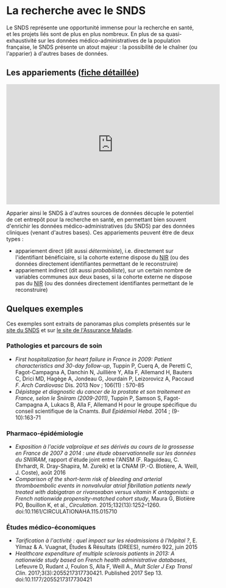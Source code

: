 # La recherche avec le SNDS
<!-- SPDX-License-Identifier: MPL-2.0 -->

Le SNDS représente une opportunité immense pour la recherche en santé, et les projets liés sont de plus en plus nombreux.
En plus de sa quasi-exhaustivité sur les données médico-administratives de la population française, le SNDS présente un atout majeur : la possibilité de le chaîner (ou l'apparier) à d'autres bases de données.

## Les appariements ([fiche détaillée](../fiches/appariement_donnees_externes.md))

<iframe width="560" height="315" src="https://www.youtube-nocookie.com/embed/8M12owyEst4" frameborder="0" allow="accelerometer; autoplay; encrypted-media; gyroscope; picture-in-picture" allowfullscreen></iframe>

Apparier ainsi le SNDS à d'autres sources de données décuple le potentiel de cet entrepôt pour la recherche en santé, en permettant bien souvent d'enrichir les données médico-administratives (du SNDS) par des données cliniques (venant d'autres bases).
Ces appariements peuvent être de deux types :

- appariement direct (dit aussi _déterministe_), i.e. directement sur l'identifiant bénéficiaire, si la cohorte externe dispose du [NIR](../glossaire/NIR.md) (ou des données directement identifiantes permettant de le reconstruire)
- appariement indirect (dit aussi _probabiliste_), sur un certain nombre de variables communes aux deux bases, si la cohorte externe ne dispose pas du [NIR](../glossaire/NIR.md) (ou des données directement identifiantes permettant de le reconstruire)

## Quelques exemples

Ces exemples sont extraits de panoramas plus complets présentés sur le [site du SNDS](https://www.snds.gouv.fr/SNDS/Publications-par-thematique) et sur [le site de l'Assurance Maladie](https://www.ameli.fr/l-assurance-maladie/statistiques-et-publications/index.php).

### Pathologies et parcours de soin

- _First hospitalization for heart failure in France in 2009: Patient characteristics and 30-day follow-up_, Tuppin P, Cuerq A, de Peretti C, Fagot-Campagna A, Danchin N, Juillière Y, Alla F, Allemand H, Bauters C, Drici MD, Hagège A, Jondeau G, Jourdain P, Leizorovicz A, Paccaud _F. Arch Cardiovasc_ Dis. 2013 Nov ; 106(11) : 570-85
- _Dépistage et diagnostic du cancer de la prostate et son traitement en France, selon le Sniiram (2009-2011)_, Tuppin P, Samson S, Fagot-Campagna A, Lukacs B, Alla F, Allemand H pour le groupe spécifique du conseil scientifique de la Cnamts. _Bull Epidémiol Hebd._ 2014 ; (9-10):163-71

### Pharmaco-épidémiologie

- _Exposition à l'acide valproïque et ses dérivés au cours de la grossesse en France de 2007 à 2014 : une étude observationnelle sur les données du SNIIRAM_, rapport d'étude joint entre l'ANSM (F. Raguideau, C. Ehrhardt, R. Dray-Shapira, M. Zureik) et la CNAM (P.-O. Blotière, A. Weill, J. Coste), août 2016
- _Comparison of the short-term risk of bleeding and arterial thromboembolic events in nonvalvular atrial fibrillation patients newly treated with dabigatran or rivaroxaban versus vitamin K antagonists: a French nationwide propensity-matched cohort study_, Maura G, Blotière PO, Bouillon K, et al., _Circulation_. 2015;132(13):1252–1260. doi:10.1161/CIRCULATIONAHA.115.015710

### Études médico-économiques

- _Tarification à l'activité : quel impact sur les réadmissions à l'hôpital ?_, E. Yilmaz & A. Vuagnat, Études & Résultats (DREES), numéro 922, juin 2015
- _Healthcare expenditure of multiple sclerosis patients in 2013: A nationwide study based on French health administrative databases_, Lefeuvre D, Rudant J, Foulon S, Alla F, Weill A.,  _Mult Scler J Exp Transl Clin_. 2017;3(3):2055217317730421. Published 2017 Sep 13. doi:10.1177/2055217317730421